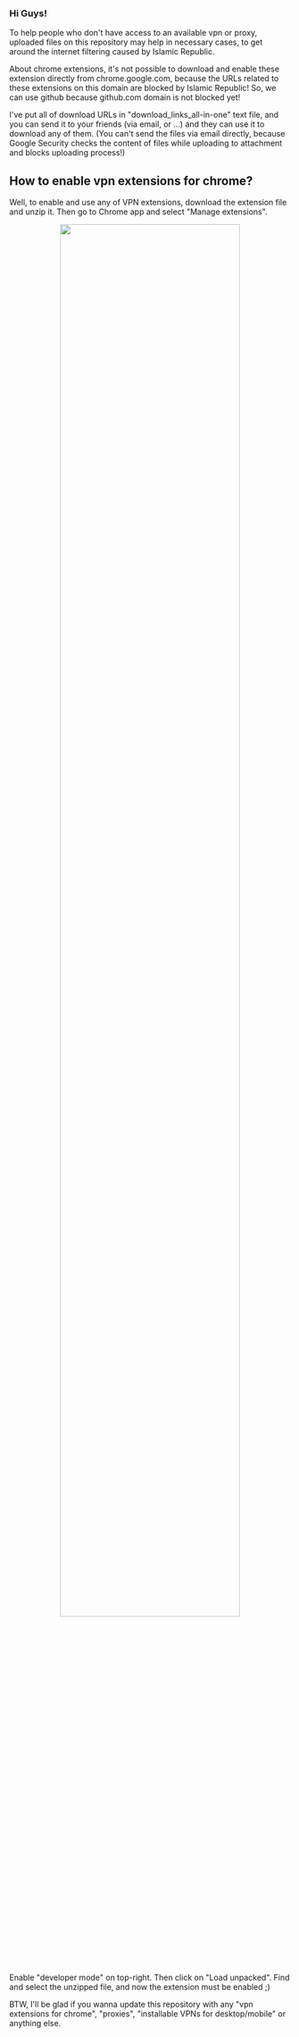 
<h3>
Hi Guys!
</h3>

To help people who don't have access to an available vpn or proxy, uploaded files on this repository may help in necessary cases, to get around the internet filtering caused by Islamic Republic.
<br/>

About chrome extensions, it's not possible to download and enable these extension directly from chrome.google.com, because the URLs related to these extensions on this domain are blocked by Islamic Republic!
So, we can use github because github.com domain is not blocked yet!
<br/>

I've put all of download URLs in "download_links_all-in-one" text file, and you can send it to your friends (via email, or ...) and they can use it to download any of them. (You can't send the files via email directly, because Google Security checks the content of files while uploading to attachment and blocks uploading process!)

<h2>
How to enable vpn extensions for chrome?
</h2>

Well, to enable and use any of VPN extensions, download the extension file and unzip it. Then go to Chrome app and select "Manage extensions".

<p align='center'>
  <img src="https://github.com/AliirezaMohammadii/VPN-Extensions-for-Chrome/blob/main/images/select%20Manage%20extensions.png" width='80%' height='80%' />
</p>

Enable "developer mode" on top-right. Then click on "Load unpacked". Find and select the unzipped file, and now the extension must be enabled ;)
<br/>

BTW, I'll be glad if you wanna update this repository with any "vpn extensions for chrome", "proxies", "installable VPNs for desktop/mobile" or anything else.
